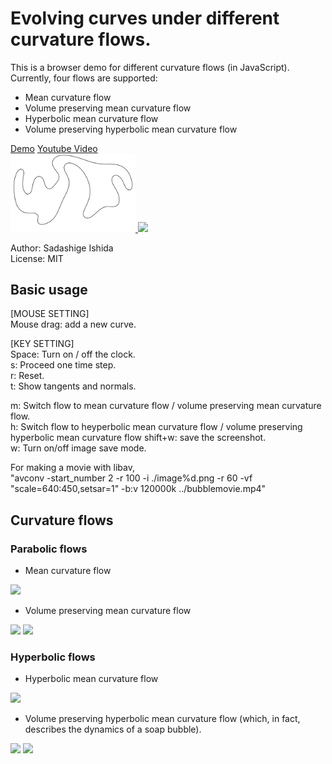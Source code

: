 # Evolving curves under different curvature flows.

This is a browser demo for different curvature flows (in JavaScript).  
Currently, four flows are supported:
* Mean curvature flow 
* Volume preserving mean curvature flow
* Hyperbolic mean curvature flow
* Volume preserving hyperbolic mean curvature flow

[Demo][D]                 [Youtube Video][Y]  
<a href="https://sadashigeishida.bitbucket.io/curvature_flows/curvature_flows.html">  <img src="https://github.com/sdsgisd/curvature_flows/blob/master/evolving_curve.png" width="200px"> </a>
<a href="https://www.youtube.com/watch?v=pvgPOb8_gvw"><img src="http://i.ytimg.com/vi/pvgPOb8_gvw/0.jpg" width="200px"></a>

[Y]:https://www.youtube.com/watch?v=pvgPOb8_gvw
Author: Sadashige Ishida  
License: MIT 

[D]:https://sadashigeishida.bitbucket.io/curvature_flows/curvature_flows.html

## Basic usage  
[MOUSE SETTING]  
Mouse drag: add a new curve.  

[KEY SETTING]  
Space: Turn on / off the clock.  
s: Proceed one time step.  
r: Reset.  
t: Show tangents and normals.  

m: Switch flow to mean curvature flow / volume preserving mean curvature flow.  
h: Switch flow to heyperbolic mean curvature flow / volume preserving hyperbolic mean curvature flow 
shift+w: save the screenshot.  
w: Turn on/off image save mode.  

For making a movie with libav,  
"avconv -start_number 2 -r 100 -i ./image%d.png -r 60 -vf "scale=640:450,setsar=1" -b:v 120000k ../bubblemovie.mp4" 


## Curvature flows
### Parabolic flows

* Mean curvature flow  
<img src="https://latex.codecogs.com/gif.latex?\frac{dx}{dt}=-Hn"/> 

* Volume preserving mean curvature flow  

<img src="https://latex.codecogs.com/gif.latex?\frac{dx}{dt}=\left(-H+\frac{\int_{\partial\Omega}Hds}{\int_{\partial\Omega}ds}\right)n"/> 
<img src="https://latex.codecogs.com/gif.latex?\mbox{where\&space;the\&space;second\&space;term\&space;preserves\&space;the\&space;enclosed\&space;area.}"/>

### Hyperbolic flows

* Hyperbolic mean curvature flow  
<img src="https://latex.codecogs.com/gif.latex?\frac{d^2x}{dt^2}=-Hn"/>  

* Volume preserving hyperbolic mean curvature flow (which, in fact, describes the dynamics of a soap bubble).  
<img src="https://latex.codecogs.com/gif.latex?\frac{d^2x}{dt^2}=(-H+\Delta&space;p)n"/>
<img src="https://latex.codecogs.com/gif.latex?\mbox{where}\&space;p\mbox{\&space;is\&space;a\&space;real\&space;value\&space;such\&space;that\&space;the\&space;enclosed\&space;area}\&space;A\mbox{\&space;satisfies}\&space;\frac{dA}{dt}=0."/>
